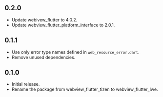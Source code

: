 ## 0.2.0

* Update webivew_flutter to 4.0.2.
* Update webview_flutter_platform_interface to 2.0.1.

## 0.1.1

* Use only error type names defined in `web_resource_error.dart`.
* Remove unused dependencies.

## 0.1.0

* Initial release.
* Rename the package from webview_flutter_tizen to webview_flutter_lwe.
